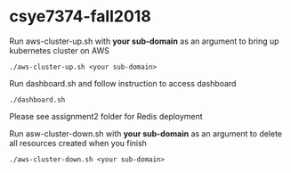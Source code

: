 # csye7374-fall2018

Run aws-cluster-up.sh with **your sub-domain** as an argument to bring up kubernetes cluster on AWS

```
./aws-cluster-up.sh <your sub-domain>
```
Run dashboard.sh and follow instruction to access dashboard

```
./dashboard.sh 
```

Please see assignment2 folder for Redis deployment

Run asw-cluster-down.sh with **your sub-domain** as an argument to delete all resources created when you finish 

```
./aws-cluster-down.sh <your sub-domain>
```
